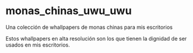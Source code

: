 # monas_chinas_uwu_uwu
Una colección de whallpapers de monas chinas para mis escritorios 

Estos whallpapers en alta resolución son los que
tienen la dignidad de ser usados en mis escritorios. 
